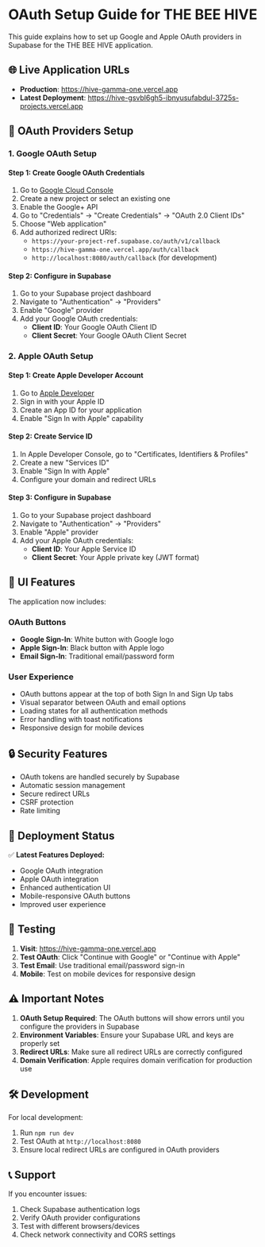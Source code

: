 # OAuth Setup Guide for THE BEE HIVE

This guide explains how to set up Google and Apple OAuth providers in Supabase for the THE BEE HIVE application.

## 🌐 Live Application URLs

- **Production**: https://hive-gamma-one.vercel.app
- **Latest Deployment**: https://hive-gsvbl6gh5-ibnyusufabdul-3725s-projects.vercel.app

## 🔧 OAuth Providers Setup

### 1. Google OAuth Setup

#### Step 1: Create Google OAuth Credentials
1. Go to [Google Cloud Console](https://console.cloud.google.com/)
2. Create a new project or select an existing one
3. Enable the Google+ API
4. Go to "Credentials" → "Create Credentials" → "OAuth 2.0 Client IDs"
5. Choose "Web application"
6. Add authorized redirect URIs:
   - `https://your-project-ref.supabase.co/auth/v1/callback`
   - `https://hive-gamma-one.vercel.app/auth/callback`
   - `http://localhost:8080/auth/callback` (for development)

#### Step 2: Configure in Supabase
1. Go to your Supabase project dashboard
2. Navigate to "Authentication" → "Providers"
3. Enable "Google" provider
4. Add your Google OAuth credentials:
   - **Client ID**: Your Google OAuth Client ID
   - **Client Secret**: Your Google OAuth Client Secret

### 2. Apple OAuth Setup

#### Step 1: Create Apple Developer Account
1. Go to [Apple Developer](https://developer.apple.com/)
2. Sign in with your Apple ID
3. Create an App ID for your application
4. Enable "Sign In with Apple" capability

#### Step 2: Create Service ID
1. In Apple Developer Console, go to "Certificates, Identifiers & Profiles"
2. Create a new "Services ID"
3. Enable "Sign In with Apple"
4. Configure your domain and redirect URLs

#### Step 3: Configure in Supabase
1. Go to your Supabase project dashboard
2. Navigate to "Authentication" → "Providers"
3. Enable "Apple" provider
4. Add your Apple OAuth credentials:
   - **Client ID**: Your Apple Service ID
   - **Client Secret**: Your Apple private key (JWT format)

## 🎨 UI Features

The application now includes:

### OAuth Buttons
- **Google Sign-In**: White button with Google logo
- **Apple Sign-In**: Black button with Apple logo
- **Email Sign-In**: Traditional email/password form

### User Experience
- OAuth buttons appear at the top of both Sign In and Sign Up tabs
- Visual separator between OAuth and email options
- Loading states for all authentication methods
- Error handling with toast notifications
- Responsive design for mobile devices

## 🔒 Security Features

- OAuth tokens are handled securely by Supabase
- Automatic session management
- Secure redirect URLs
- CSRF protection
- Rate limiting

## 🚀 Deployment Status

✅ **Latest Features Deployed:**
- Google OAuth integration
- Apple OAuth integration
- Enhanced authentication UI
- Mobile-responsive OAuth buttons
- Improved user experience

## 📱 Testing

1. **Visit**: https://hive-gamma-one.vercel.app
2. **Test OAuth**: Click "Continue with Google" or "Continue with Apple"
3. **Test Email**: Use traditional email/password sign-in
4. **Mobile**: Test on mobile devices for responsive design

## ⚠️ Important Notes

1. **OAuth Setup Required**: The OAuth buttons will show errors until you configure the providers in Supabase
2. **Environment Variables**: Ensure your Supabase URL and keys are properly set
3. **Redirect URLs**: Make sure all redirect URLs are correctly configured
4. **Domain Verification**: Apple requires domain verification for production use

## 🛠️ Development

For local development:
1. Run `npm run dev`
2. Test OAuth at `http://localhost:8080`
3. Ensure local redirect URLs are configured in OAuth providers

## 📞 Support

If you encounter issues:
1. Check Supabase authentication logs
2. Verify OAuth provider configurations
3. Test with different browsers/devices
4. Check network connectivity and CORS settings 